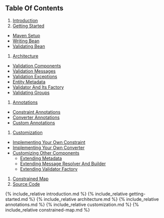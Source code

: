 ## Table Of Contents

1. <a href="#introduction">Introduction</a>
1. <a href="#getting-started">Getting Started</a>
  * <a href="#maven-setup">Maven Setup</a>
  * <a href="#writing-bean">Writing Bean</a>
  * <a href="#validating-bean">Validating Bean</a>
1. <a href="#architecture">Architecture</a>
  * <a href="#validation-components">Validation Components</a>
  * <a href="#validation-messages">Validation Messages</a>
  * <a href="#validation-exceptions">Validation Exceptions</a>
  * <a href="#entity-metadata">Entity Metadata</a>
  * <a href="#validator-and-its-factory">Validator And Its Factory</a>
  * <a href="#validating-groups">Validating Groups</a>
1. <a href="#annotations">Annotations</a>
  * <a href="#constraint-annotations">Constraint Annotations</a>
  * <a href="#converter-annotations">Converter Annotations</a>
  * <a href="#custom-annotations">Custom Annotations</a>
1. <a href="#customization">Customization</a>
  * <a href="#implementing-your-own-constraint">Implementing Your Own Constraint</a>
  * <a href="#implementing-your-own-converter">Implementing Your Own Converter</a>
  * <a href="#customizing-other-components">Customizing Other Components</a>
    * <a href="#extending-metadata">Extending Metadata</a>
    * <a href="#extending-message-resolver-and-builder">Extending Message Resolver And Builder</a>
    * <a href="#extending-validator-factory">Extending Validator Factory</a>
1. <a href="#constrained-map">Constrained Map</a>
1. <a href="https://github.com/foxinboxx/foxlabs-validation">Source Code</a>

{% include_relative introduction.md %}
{% include_relative getting-started.md %}
{% include_relative architecture.md %}
{% include_relative annotations.md %}
{% include_relative customization.md %}
{% include_relative constrained-map.md %}
